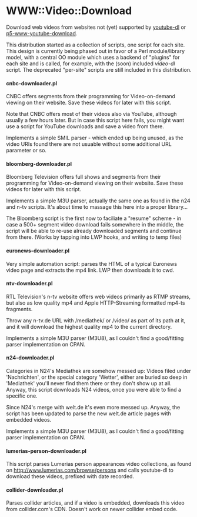 # WWW::Video::Download

Download web videos from websites not (yet) supported by [youtube-dl](https://github.com/rg3/youtube-dl) or [p5-www-youtube-download](https://github.com/xaicron/p5-www-youtube-download).

This distribution started as a collection of scripts, one script for each site. This design is currently being phased out in favor of a Perl module/library model, with a central OO module which uses a backend of "plugins" for each site and is called, for example, with the (soon) included *video-dl* script. The deprecated "per-site" scripts are still included in this distribution.

#### cnbc-downloader.pl

CNBC offers segments from their programming for Video-on-demand viewing on their website. Save these videos for later with this script.

Note that CNBC offers most of their videos also via YouTube, although usually a few hours later. But in case this script here fails, you might want use a script for YouTube downloads and save a video from there.

Implements a simple SMIL parser - which ended up being unused, as the video URIs found there are not usuable without some additional URL parameter or so.

#### bloomberg-downloader.pl

Bloomberg Television offers full shows and segments from their programming for Video-on-demand viewing on their website. Save these videos for later with this script.

Implements a simple M3U parser, actually the same one as found in the n24 and n-tv scripts. It's about time to massage this here into a proper library...

The Bloomberg script is the first now to faciliate a "resume" scheme - in case a 500+ segment video download fails somewhere in the middle, the script will be able to re-use already downloaded segments and continue from there. (Works by tapping into LWP hooks, and writing to temp files)

#### euronews-downloader.pl

Very simple automation script: parses the HTML of a typical Euronews video page and extracts the mp4 link. LWP then downloads it to cwd.

#### ntv-downloader.pl

RTL Television's n-tv website offers web videos primarily as RTMP streams, but also as low quality mp4 and Apple HTTP-Streaming formatted mp4-ts fragments.

Throw any n-tv.de URL with /mediathek/ or /video/ as part of its path at it, and it will download the highest quality mp4 to the current directory.

Implements a simple M3U parser (M3U8), as I couldn't find a good/fitting parser implementation on CPAN.

#### n24-downloader.pl

Categories in N24's Mediathek are somehow messed up: Videos filed under 'Nachrichten', or the special category 'Wetter', either are buried so deep in 'Mediathek' you'll never find them there or they don't show up at all. Anyway, this script downloads N24 videos, once you were able to find a specific one.

Since N24's merge with welt.de it's even more messed up. Anyway, the script has been updated to parse the new welt.de article pages with embedded videos.

Implements a simple M3U parser (M3U8), as I couldn't find a good/fitting parser implementation on CPAN.

#### lumerias-person-downloader.pl

This script parses Lumerias person appearances video collections, as found on http://www.lumerias.com/browse/persons and calls youtube-dl to download these videos, prefixed with date recorded.

#### collider-downloader.pl

Parses collider articles, and if a video is embedded, downloads this video from collider.com's CDN. Doesn't work on newer collider embed code.
